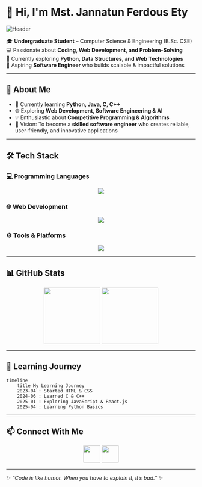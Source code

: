 # 👋 Hi, I'm **Mst. Jannatun Ferdous Ety**  

![Header](https://capsule-render.vercel.app/api?type=waving&color=gradient&height=180&section=header&text=Welcome%20to%20My%20GitHub!&fontSize=55&fontAlignY=35&desc=Building%20Solutions%20Through%20Code&descAlignY=55&descAlign=65)

🎓 **Undergraduate Student** – Computer Science & Engineering (B.Sc. CSE)  
💻 Passionate about **Coding, Web Development, and Problem-Solving**  
🌱 Currently exploring **Python, Data Structures, and Web Technologies**  
🎯 Aspiring **Software Engineer** who builds scalable & impactful solutions  

---

## 🧭 About Me  

- 🔭 Currently learning **Python, Java, C, C++**  
- 🌐 Exploring **Web Development, Software Engineering & AI**  
- 💡 Enthusiastic about **Competitive Programming & Algorithms**  
- 🚀 Vision: To become a **skilled software engineer** who creates reliable, user-friendly, and innovative applications  

---

## 🛠 Tech Stack  

### 💻 Programming Languages  
<p align="center">
  <img src="https://skillicons.dev/icons?i=c,cpp,python,java,javascript" />
</p>

### 🌐 Web Development  
<p align="center">
  <img src="https://skillicons.dev/icons?i=html,css,react,nodejs,bootstrap" />
</p>

### ⚙️ Tools & Platforms  
<p align="center">
  <img src="https://skillicons.dev/icons?i=github,vscode,git,linux,windows" />
</p>

---

## 📊 GitHub Stats  

<p align="center">
  <img src="https://github-readme-stats.vercel.app/api?username=your-username&show_icons=true&theme=tokyonight" height="150" />
  <img src="https://github-readme-stats.vercel.app/api/top-langs/?username=your-username&layout=compact&theme=tokyonight" height="150" />
</p>

---

## 📅 Learning Journey  

```mermaid
timeline
    title My Learning Journey
    2023-04 : Started HTML & CSS
    2024-06 : Learned C & C++
    2025-01 : Exploring JavaScript & React.js
    2025-04 : Learning Python Basics
```

---

## 📫 Connect With Me  

<p align="center">
  <a href="mailto:jannatun3004@gmail.com" target="_blank"><img src="https://skillicons.dev/icons?i=gmail" width="45"/></a>
  <a href="https://www.linkedin.com/in/mst-jannatun-ferdous-ety-540725370/?utm_source=share&utm_campaign=share_via&utm_content=profile&utm_medium=android_app" target="_blank"><img src="https://skillicons.dev/icons?i=linkedin" width="45"/></a>
</p>

---

✨ _“Code is like humor. When you have to explain it, it’s bad.”_ ✨  
